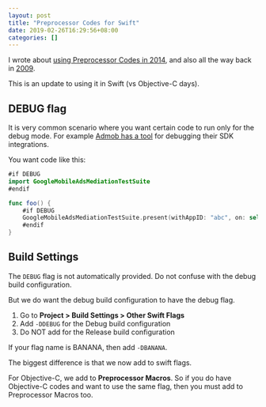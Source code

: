 ```yaml
---
layout: post
title: "Preprocessor Codes for Swift"
date: 2019-02-26T16:29:56+08:00
categories: []
---
```


I wrote about [using Preprocessor Codes in 2014](/2014/05/22/create-multiple-targets-slash-apps-for-1-xcode-project/), and also all the way back in [2009](https://blog.just2us.com/2009/07/tutorial-creating-multiple-targets-for-xcode-iphone-projects/).

This is an update to using it in Swift (vs Objective-C days).

## DEBUG flag

It is very common scenario where you want certain code to run only for the debug mode. For example [Admob has a tool](https://developers.google.com/admob/ios/mediation-test-suite) for debugging their SDK integrations.

You want code like this:

```swift
#if DEBUG
import GoogleMobileAdsMediationTestSuite
#endif

func foo() {
    #if DEBUG
    GoogleMobileAdsMediationTestSuite.present(withAppID: "abc", on: self, delegate: nil)
    #endif
}
```

## Build Settings

The `DEBUG` flag is not automatically provided. Do not confuse with the debug build configuration.

But we do want the debug build configuration to have the debug flag.

1. Go to **Project > Build Settings > Other Swift Flags**
2. Add `-DDEBUG` for the Debug build configuration
3. Do NOT add for the Release build configuration

If your flag name is BANANA, then add `-DBANANA`.

The biggest difference is that we now add to swift flags.

For Objective-C, we add to **Preprocessor Macros**. So if you do have Objective-C codes and want to use the same flag, then you must add to Preprocessor Macros too.
